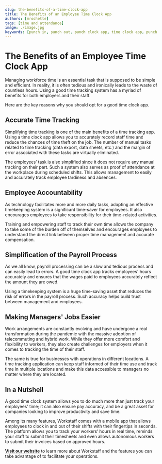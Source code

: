 ```yaml
---
slug: the-benefits-of-a-time-clock-app
title: The Benefits of an Employee Time Clock App
authors: [mrochette]
tags: [time and attendance]
image: ./image.jpg
keywords: [punch in, punch out, punch clock app, time clock app, punch in clock app, timesheet mobile app]
---
```



# The Benefits of an Employee Time Clock App

Managing workforce time is an essential task that is supposed to be simple and efficient. In reality, it is often tedious and ironically leads to the waste of countless hours. Using a good time tracking system has a myriad of benefits for both employers and their staff.

Here are the key reasons why you should opt for a good time clock app.

<!--truncate-->

## Accurate Time Tracking
Simplifying time tracking is one of the main benefits of a time tracking app. Using a time clock app allows you to accurately record staff time and reduce the chances of time theft on the job.
The number of manual tasks related to time tracking (data export, data sheets, etc.) and the margin of error associated with these tasks are virtually eliminated.

The employees’ task is also simplified since it does not require any manual tracking on their part. Such a system also serves as proof of attendance at the workplace during scheduled shifts. This allows management to easily and accurately track employee tardiness and absences.

## Employee Accountability
As technology facilitates more and more daily tasks, adopting an effective timekeeping system is a significant time-saver for employees. It also encourages employees to take responsibility for their time-related activities.

Training and empowering staff to track their own time allows the company to take some of the burden off of themselves and encourages employees to understand the direct link between proper time management and accurate compensation.

## Simplification of the Payroll Process
As we all know, payroll processing can be a slow and tedious process and can easily lead to errors. A good time clock app tracks employees' hours accurately and ensures that the wages paid to employees accurately reflect the amount they are owed.

Using a timekeeping system is a huge time-saving asset that reduces the risk of errors in the payroll process. Such accuracy helps build trust between management and employees.

## Making Managers' Jobs Easier
Work arrangements are constantly evolving and have undergone a real transformation during the pandemic with the massive adoption of telecommuting and hybrid work. While they offer more comfort and flexibility to workers, they also create challenges for employers when it comes to tracking the time of their staff.

The same is true for businesses with operations in different locations. A time tracking application can keep staff informed of their time use and track time in multiple locations and make this data accessible to managers no matter where they are located.


## In a Nutshell
A good time clock system allows you to do much more than just track your employees' time; it can also ensure pay accuracy, and be a great asset for companies looking to improve productivity and save time.

Among its many features, Workstaff comes with a mobile app that allows employees to clock in and out of their shifts with their fingertips in seconds. The platform allows you to track your workers' hours in real time, reminds your staff to submit their timesheets and even allows autonomous workers to submit their invoices based on approved hours.

[**Visit our website**](https://workstaff.app/) to learn more about Workstaff and the features you can take advantage of to facilitate your operations. 
